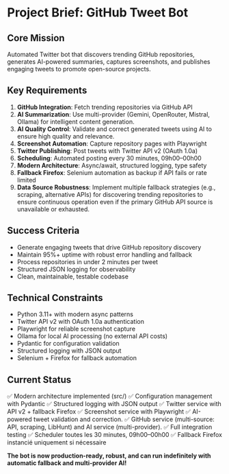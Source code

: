 # Project Brief: GitHub Tweet Bot

## Core Mission
Automated Twitter bot that discovers trending GitHub repositories, generates AI-powered summaries, captures screenshots, and publishes engaging tweets to promote open-source projects.

## Key Requirements
1. **GitHub Integration**: Fetch trending repositories via GitHub API
2. **AI Summarization**: Use multi-provider (Gemini, OpenRouter, Mistral, Ollama) for intelligent content generation.
3. **AI Quality Control**: Validate and correct generated tweets using AI to ensure high quality and relevance.
4. **Screenshot Automation**: Capture repository pages with Playwright
5. **Twitter Publishing**: Post tweets with Twitter API v2 (OAuth 1.0a)
6. **Scheduling**: Automated posting every 30 minutes, 09h00–00h00
7. **Modern Architecture**: Async/await, structured logging, type safety
8. **Fallback Firefox**: Selenium automation as backup if API fails or rate limited
9. **Data Source Robustness**: Implement multiple fallback strategies (e.g., scraping, alternative APIs) for discovering trending repositories to ensure continuous operation even if the primary GitHub API source is unavailable or exhausted.

## Success Criteria
- Generate engaging tweets that drive GitHub repository discovery
- Maintain 95%+ uptime with robust error handling and fallback
- Process repositories in under 2 minutes per tweet
- Structured JSON logging for observability
- Clean, maintainable, testable codebase

## Technical Constraints
- Python 3.11+ with modern async patterns
- Twitter API v2 with OAuth 1.0a authentication
- Playwright for reliable screenshot capture
- Ollama for local AI processing (no external API costs)
- Pydantic for configuration validation
- Structured logging with JSON output
- Selenium + Firefox for fallback automation

## Current Status
✅ Modern architecture implemented (src/)
✅ Configuration management with Pydantic
✅ Structured logging with JSON output
✅ Twitter service with API v2 + fallback Firefox
✅ Screenshot service with Playwright
✅ AI-powered tweet validation and correction.
✅ GitHub service (multi-source: API, scraping, LibHunt) and AI service (multi-provider).
✅ Full integration testing
✅ Scheduler toutes les 30 minutes, 09h00–00h00
✅ Fallback Firefox instancié uniquement si nécessaire

**The bot is now production-ready, robust, and can run indefinitely with automatic fallback and multi-provider AI!**